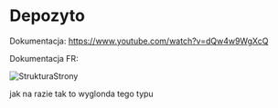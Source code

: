 # Depozyto

Dokumentacja:
https://www.youtube.com/watch?v=dQw4w9WgXcQ

Dokumentacja FR:

![StrukturaStrony](https://user-images.githubusercontent.com/70145364/196907155-2ec519c2-1d9c-438b-b20c-b324d9991c35.png)

jak na razie tak to wyglonda tego typu
